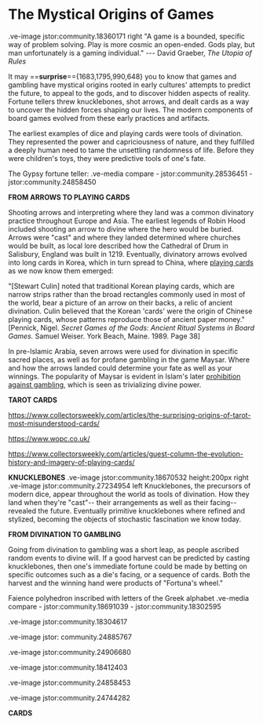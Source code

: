 # The Mystical Origins of Games


.ve-image jstor:community.18360171 right 
"A game is a bounded, specific way of problem solving. Play is more cosmic an open-ended. Gods play, but man unfortunately is a gaming individual." --- David Graeber, *The Utopia of Rules*

It may ==**surprise**=={1683,1795,990,648} you to know that games and gambling have mystical origins rooted in early cultures' attempts to predict the future, to appeal to the gods, and to discover hidden aspects of reality. Fortune tellers threw knucklebones, shot arrows, and dealt cards as a way to uncover the hidden forces shaping our lives. The modern components of board games evolved from these early practices and artifacts. 

The earliest examples of dice and playing cards were tools of divination. They represented the power and capriciousness of nature, and they fulfilled a deeply human need to tame the unsettling randomness of life. Before they were children's toys, they were predictive tools of one's fate. 


The Gypsy fortune teller: 
.ve-media compare
    - jstor:community.28536451
    - jstor:community.24858450



**FROM ARROWS TO PLAYING CARDS**

Shooting arrows and interpreting where they land was a common divinatory practice throughout Europe and Asia. The earliest legends of Robin Hood included shooting an arrow to divine where the hero would be buried. Arrows were "cast" and where they landed determined where churches would be built, as local lore described how the Cathedral of Drum in Salisbury, England was built in 1219. Eventually, divinatory arrows evolved into long cards in Korea, which in turn spread to China, where [playing cards](https://www.wopc.co.uk/china/) as we now know them emerged:

"[Stewart Culin] noted that traditional Korean playing cards, which are narrow strips rather than the broad rectangles commonly used in most of the world, bear a picture of an arrow on their backs, a relic of ancient divination. Culin believed that the Korean 'cards' were the origin of Chinese playing cards, whose patterns reproduce those of ancient paper money." 
[Pennick, Nigel. *Secret Games of the Gods: Ancient Ritual Systems in Board Games.* Samuel Weiser. York Beach, Maine. 1989. Page 38]

In pre-Islamic Arabia, seven arrows were used for divination in specific sacred places, as well as for profane gambling in the game Maysar. Where and how the arrows landed could determine your fate as well as your winnings. The popularity of Maysar is evident in Islam's later [prohibition against gambling](https://aims.education/maysir-and-games-of-chances-in-islam/), which is seen as trivializing divine power.



**TAROT CARDS**

https://www.collectorsweekly.com/articles/the-surprising-origins-of-tarot-most-misunderstood-cards/

https://www.wopc.co.uk/

https://www.collectorsweekly.com/articles/guest-column-the-evolution-history-and-imagery-of-playing-cards/



**KNUCKLEBONES**
.ve-image jstor:community.18670532 height:200px right
.ve-image jstor:community.27234954 left
Knucklebones, the precursors of modern dice, appear throughout the world as tools of divination. How they land when they're "cast"-- their arrangements as well as their facing-- revealed the future. Eventually primitive knucklebones where refined and stylized, becoming the objects of stochastic fascination we know today. 





**FROM DIVINATION TO GAMBLING**

Going from divination to gambling was a short leap, as people ascribed random events to divine will. If a good harvest can be predicted by casting knucklebones, then one's immediate fortune could be made by betting on specific outcomes such as a die's facing, or a sequence of cards. Both the harvest and the winning hand were products of "Fortuna's wheel."









Faience polyhedron inscribed with letters of the Greek alphabet
.ve-media compare
    - jstor:community.18691039
    - jstor:community.18302595


.ve-image jstor:community.18304617





.ve-image jstor: community.24885767



.ve-image jstor:community.24906680



.ve-image jstor:community.18412403

.ve-image jstor:community.24858453

.ve-image jstor:community.24744282




**CARDS**

